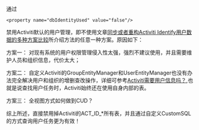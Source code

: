 通过
```
<property name="dbIdentityUsed" value="false"/>
```
禁用Activiti默认的用户管理，即不使用文章[同步或者重构Activiti Identify用户数据的多种方案比较](http://www.kafeitu.me/activiti/2012/04/23/synchronize-or-redesign-user-and-role-for-activiti.html)所介绍方法的任意一种方案。原因如下：

方案一：
对现有系统的用户权限管理侵入性太强，强烈不建议使用，并且需要维护人员和组织信息，代价太大；

方案二：
自定义Activiti的GroupEntityManager和UserEntityManager也没有办法完全解决用户和组织的增删查改操作，详细可参考[Activiti需要用户信息吗？](http://www.chanjar.me/activiti/activiti-xu-yao-yong-hu-xin-xi-ma.html),也就是说查找用户任务时，Activiti始终还在使用自身内部的表。

方案三：
全视图方式如何做到CUD？

综上所述，直接禁用掉Activiti的ACT_ID_*所有表，并且通过自定义CustomSQL的方式查询用户任务更为有效！